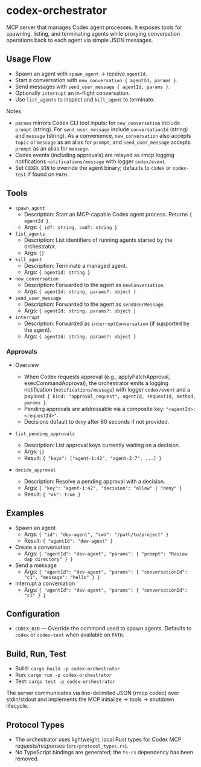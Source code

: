 # codex-orchestrator

MCP server that manages Codex agent processes. It exposes tools for spawning,
listing, and terminating agents while proxying conversation operations back to
each agent via simple JSON messages.

## Usage Flow
- Spawn an agent with `spawn_agent` → receive `agentId`.
- Start a conversation with `new_conversation { agentId, params }`.
- Send messages with `send_user_message { agentId, params }`.
- Optionally `interrupt` an in-flight conversation.
- Use `list_agents` to inspect and `kill_agent` to terminate.

Notes
- `params` mirrors Codex CLI tool inputs: for `new_conversation` include
  `prompt` (string). For `send_user_message` include `conversationId` (string)
  and `message` (string). As a convenience, `new_conversation` also accepts
  `topic` or `message` as an alias for `prompt`, and `send_user_message` accepts
  `prompt` as an alias for `message`.
- Codex events (including approvals) are relayed as rmcp logging notifications
  `notifications/message` with logger `codex/event`.
- Set `CODEX_BIN` to override the agent binary; defaults to `codex` or
  `codex-test` if found on `PATH`.

## Tools
- `spawn_agent`
  - Description: Start an MCP-capable Codex agent process. Returns `{ agentId }`.
  - Args: `{ id?: string, cwd?: string }`
- `list_agents`
  - Description: List identifiers of running agents started by the orchestrator.
  - Args: `{}`
- `kill_agent`
  - Description: Terminate a managed agent.
  - Args: `{ agentId: string }`
- `new_conversation`
  - Description: Forwarded to the agent as `newConversation`.
  - Args: `{ agentId: string, params?: object }`
- `send_user_message`
  - Description: Forwarded to the agent as `sendUserMessage`.
  - Args: `{ agentId: string, params?: object }`
- `interrupt`
  - Description: Forwarded as `interruptConversation` (if supported by the agent).
  - Args: `{ agentId: string, params?: object }`

### Approvals
- Overview
  - When Codex requests approval (e.g., applyPatchApproval, execCommandApproval),
    the orchestrator emits a logging notification (`notifications/message`) with
    logger `codex/event` and a payload:
    `{ kind: "approval_request", agentId, requestId, method, params }`.
  - Pending approvals are addressable via a composite key: `"<agentId>:<requestId>"`.
  - Decisions default to `deny` after 60 seconds if not provided.

- `list_pending_approvals`
  - Description: List approval keys currently waiting on a decision.
  - Args: `{}`
  - Result: `{ "keys": ["agent-1:42", "agent-2:7", ...] }`

- `decide_approval`
  - Description: Resolve a pending approval with a decision.
  - Args: `{ "key": "agent-1:42", "decision": "allow" | "deny" }`
  - Result: `{ "ok": true }`

## Examples
- Spawn an agent
  - Args: `{ "id": "dev-agent", "cwd": "/path/to/project" }`
  - Result: `{ "agentId": "dev-agent" }`
- Create a conversation
  - Args: `{ "agentId": "dev-agent", "params": { "prompt": "Review dap directory" } }`
- Send a message
  - Args: `{ "agentId": "dev-agent", "params": { "conversationId": "c1", "message": "hello" } }`
- Interrupt a conversation
  - Args: `{ "agentId": "dev-agent", "params": { "conversationId": "c1" } }`

## Configuration
- `CODEX_BIN` — Override the command used to spawn agents. Defaults to `codex` or
  `codex-test` when available on `PATH`.

## Build, Run, Test
- Build: `cargo build -p codex-orchestrator`
- Run: `cargo run -p codex-orchestrator`
- Test: `cargo test -p codex-orchestrator`

The server communicates via line-delimited JSON (rmcp codec) over stdin/stdout
and implements the MCP initialize → tools → shutdown lifecycle.

## Protocol Types
- The orchestrator uses lightweight, local Rust types for Codex MCP
  requests/responses (`src/protocol_types.rs`).
- No TypeScript bindings are generated; the `ts-rs` dependency has been removed.
